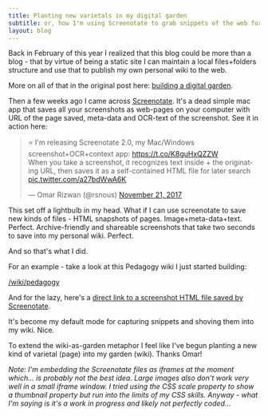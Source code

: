 ```yaml
---
title: Planting new varietals in my digital garden
subtitle: or, how I'm using Screenotate to grab snippets of the web for my personal wiki
layout: blog
---
```


Back in February of this year I realized that this blog could be more than a blog - that by virtue of being a static site I can maintain a local files+folders structure and use that to publish my own personal wiki to the web.

More on all of that in the original post here: [building a digital garden](https://tomcritchlow.com/2019/02/17/building-digital-garden/).

Then a few weeks ago I came across [Screenotate](https://screenotate.com/). It's a dead simple mac app that saves all your screenshots as web-pages on your computer with URL of the page saved, meta-data and OCR-text of the screenshot. See it in action here:

<blockquote class="twitter-tweet" data-lang="en"><p lang="en" dir="ltr">⭐️ I&#39;m releasing Screenotate 2.0, my Mac/Windows screenshot+OCR+context app: <a href="https://t.co/K8guHxQZZW">https://t.co/K8guHxQZZW</a><br>When you take a screenshot, it recognizes text inside + the originating URL, then saves it as a self-contained HTML file for later search <a href="https://t.co/a27bdWwA6K">pic.twitter.com/a27bdWwA6K</a></p>&mdash; Omar Rizwan (@rsnous) <a href="https://twitter.com/rsnous/status/933090180969279488?ref_src=twsrc%5Etfw">November 21, 2017</a></blockquote>
<script async src="https://platform.twitter.com/widgets.js" charset="utf-8"></script>

This set off a lightbulb in my head. What if I can use screenotate to save new kinds of files - HTML snapshots of pages. Image+meta-data+text. Perfect. Archive-friendly and shareable screenshots that take two seconds to save into my personal wiki. Perfect.

And so that's what I did.

For an example - take a look at this Pedagogy wiki I just started building:

[/wiki/pedagogy](https://tomcritchlow.com/wiki/pedagogy/)

And for the lazy, here's a [direct link to a screenshot HTML file saved by Screenotate](https://tomcritchlow.com/wiki/pedagogy/Screenshot%202019-06-13%20at%202.08.13%20PM.html).

It's become my default mode for capturing snippets and shoving them into my wiki. Nice.

To extend the wiki-as-garden metaphor I feel like I've begun planting a new kind of varietal (page) into my garden (wiki). Thanks Omar!

*Note: I'm embedding the Screenotate files as iframes at the moment which... is probably not the best idea. Large images also don't work very well in a small iframe window. I tried using the CSS scale property to show a thumbnail property but run into the limits of my CSS skills. Anyway - what I'm saying is it's a work in progress and likely not perfectly coded...*